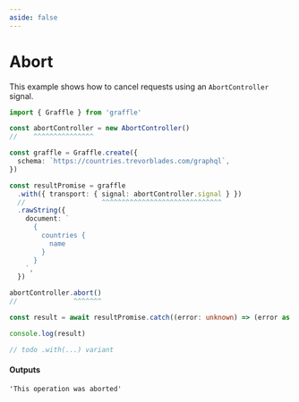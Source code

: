 ```yaml
---
aside: false
---
```


# Abort

This example shows how to cancel requests using an `AbortController` signal.

<!-- dprint-ignore-start -->
```ts twoslash
import { Graffle } from 'graffle'

const abortController = new AbortController()
//    ^^^^^^^^^^^^^^^

const graffle = Graffle.create({
  schema: `https://countries.trevorblades.com/graphql`,
})

const resultPromise = graffle
  .with({ transport: { signal: abortController.signal } })
  //                   ^^^^^^^^^^^^^^^^^^^^^^^^^^^^^^
  .rawString({
    document: `
      {
        countries {
          name
        }
      }
    `,
  })

abortController.abort()
//              ^^^^^^^

const result = await resultPromise.catch((error: unknown) => (error as Error).message)

console.log(result)

// todo .with(...) variant
```
<!-- dprint-ignore-end -->

#### Outputs

<!-- dprint-ignore-start -->
```txt
'This operation was aborted'
```
<!-- dprint-ignore-end -->
